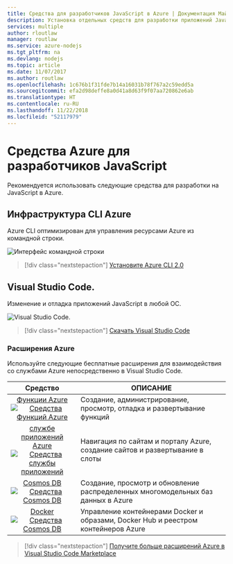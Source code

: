 ```yaml
---
title: Средства для разработчиков JavaScript в Azure | Документация Майкрософт
description: Установка отдельных средств для разработки приложений JavaScript в Azure
services: multiple
author: rloutlaw
manager: routlaw
ms.service: azure-nodejs
ms.tgt_pltfrm: na
ms.devlang: nodejs
ms.topic: article
ms.date: 11/07/2017
ms.author: routlaw
ms.openlocfilehash: 1c676b1f31fde7b14a16031b78f767a2c59edd5a
ms.sourcegitcommit: efa2d98deffe8a0d41a8d63f9f07aa720862e6ab
ms.translationtype: HT
ms.contentlocale: ru-RU
ms.lasthandoff: 11/22/2018
ms.locfileid: "52117979"
---
```

# <a name="azure-tools-for-javascript-developers"></a>Средства Azure для разработчиков JavaScript
Рекомендуется использовать следующие средства для разработки на JavaScript в Azure.

## <a name="azure-cli"></a>Инфраструктура CLI Azure
Azure CLI оптимизирован для управления ресурсами Azure из командной строки.

![Интерфейс командной строки](media/node-azure-tools/cli.png)
 
> [!div class="nextstepaction"]
> [Установите Azure CLI 2.0](https://docs.microsoft.com/cli/azure/install-az-cli2)

## <a name="visual-studio-code"></a>Visual Studio Code.
Изменение и отладка приложений JavaScript в любой ОС.

![Visual Studio Code.](media/node-azure-tools/vs-code.png)

> [!div class="nextstepaction"]
> [Скачать Visual Studio Code](https://code.visualstudio.com)

### <a name="azure-extensions"></a>Расширения Azure
Используйте следующие бесплатные расширения для взаимодействия со службами Azure непосредственно в Visual Studio Code.

| Средство | ОПИСАНИЕ  |
|:---------:|---------|
| [Функции Azure](https://marketplace.visualstudio.com/items?itemName=ms-azuretools.vscode-azurefunctions) <br> [![Средства Функций Azure](media/node-azure-tools/icon-azure-functions.png)](https://marketplace.visualstudio.com/items?itemName=ms-azuretools.vscode-azurefunctions) | Создание, администрирование, просмотр, отладка и развертывание функций|
| [службе приложений Azure](https://marketplace.visualstudio.com/items?itemName=ms-azuretools.vscode-azureappservice) <br> [![Средства службы приложений](media/node-azure-tools/icon-azure-app-service.png)](https://marketplace.visualstudio.com/items?itemName=ms-azuretools.vscode-azureappservice) | Навигация по сайтам и порталу Azure, создание сайтов и развертывание в слоты |
| [Cosmos DB ](https://marketplace.visualstudio.com/items?itemName=ms-azuretools.vscode-cosmosdb)  <br> [![Средства Cosmos DB](media/node-azure-tools/icon-cosmos-db.png)](https://marketplace.visualstudio.com/items?itemName=ms-azuretools.vscode-cosmosdb)| Создание, просмотр и обновление распределенных многомодельных баз данных в Azure |
| [Docker](https://marketplace.visualstudio.com/items?itemName=formulahendry.docker-explorer)   <br> [![Средства Cosmos DB](media/node-azure-tools/icon-docker.png)](https://marketplace.visualstudio.com/items?itemName=formulahendry.docker-explorer)| Управление контейнерами Docker и образами, Docker Hub и реестром контейнеров Azure |

> [!div class="nextstepaction"]
> [Получите больше расширений Azure в Visual Studio Code Marketplace](https://marketplace.visualstudio.com/search?term=azure&target=VSCode&category=All%20categories&sortBy=Relevance)